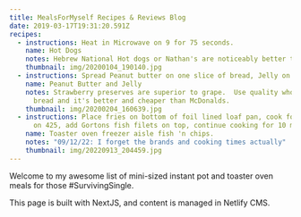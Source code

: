 ```yaml
---
title: MealsForMyself Recipes & Reviews Blog
date: 2019-03-17T19:31:20.591Z
recipes:
  - instructions: Heat in Microwave on 9 for 75 seconds.
    name: Hot Dogs
    notes: Hebrew National Hot dogs or Nathan's are noticeably better than generics.
    thumbnail: img/20200104_190140.jpg
  - instructions: Spread Peanut butter on one slice of bread, Jelly on another, then combine.
    name: Peanut Butter and Jelly
    notes: Strawberry preserves are superior to grape.  Use quality whole grain
      bread and it's better and cheaper than McDonalds.
    thumbnail: img/20200204_160639.jpg
  - instructions: Place fries on bottom of foil lined loaf pan, cook for 5 minutes
      on 425, add Gortons fish filets on top, continue cooking for 10 minutes.
    name: Toaster oven freezer aisle fish 'n chips.
    notes: "09/12/22: I forget the brands and cooking times actually"
    thumbnail: img/20220913_204459.jpg
---
```

Welcome to my awesome list of mini-sized instant pot and toaster oven meals for those #SurvivingSingle.

This page is built with NextJS, and content is managed in Netlify CMS.